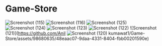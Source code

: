 # Game-Store
![Screenshot (115)](https://github.com/Anilkumawat1/Game-Store/assets/98680635/993966be-bfef-46e9-8947-da7b735b0f40)
![Screenshot (116)](https://github.com/Anilkumawat1/Game-Store/assets/98680635/290c2628-aa69-49dd-8cba-5e4d994e78c0)
![Screenshot (125)](https://github.com/Anilkumawat1/Game-Store/assets/98680635/c05808d1-97d4-4a04-bd07-00bb80d0a263)
![Screenshot (124)](https://github.com/Anilkumawat1/Game-Store/assets/98680635/12965cc8-4fb3-476c-9cfb-961f3d6900ea)
![Screenshot (123)](https://github.com/Anilkumawat1/Game-Store/assets/98680635/f2940ca8-efef-4c13-a842-9349e68b59c5)
![Screenshot (122)](https://github.com/Anilkumawat1/Game-Store/assets/98680635/d3bc5485-349c-4932-8401-f85146da227c)
![Screenshot (121)](https://github.com/Anil
![Screenshot (120)](https://github.com/Anilkumawat1/Game-Store/assets/98680635/bbd132a4-48b9-45e4-aa21-cb814f937929)
kumawat1/Game-Store/assets/98680635/48eaac07-9daa-4331-8404-fbb00201590e)
